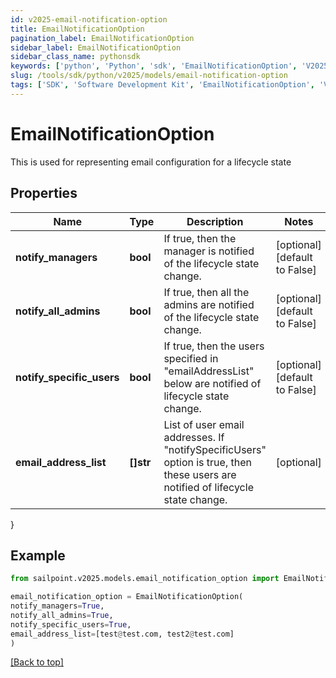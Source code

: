 ```yaml
---
id: v2025-email-notification-option
title: EmailNotificationOption
pagination_label: EmailNotificationOption
sidebar_label: EmailNotificationOption
sidebar_class_name: pythonsdk
keywords: ['python', 'Python', 'sdk', 'EmailNotificationOption', 'V2025EmailNotificationOption'] 
slug: /tools/sdk/python/v2025/models/email-notification-option
tags: ['SDK', 'Software Development Kit', 'EmailNotificationOption', 'V2025EmailNotificationOption']
---
```


# EmailNotificationOption

This is used for representing email configuration for a lifecycle state

## Properties

Name | Type | Description | Notes
------------ | ------------- | ------------- | -------------
**notify_managers** | **bool** | If true, then the manager is notified of the lifecycle state change. | [optional] [default to False]
**notify_all_admins** | **bool** | If true, then all the admins are notified of the lifecycle state change. | [optional] [default to False]
**notify_specific_users** | **bool** | If true, then the users specified in \"emailAddressList\" below are notified of lifecycle state change. | [optional] [default to False]
**email_address_list** | **[]str** | List of user email addresses. If \"notifySpecificUsers\" option is true, then these users are notified of lifecycle state change. | [optional] 
}

## Example

```python
from sailpoint.v2025.models.email_notification_option import EmailNotificationOption

email_notification_option = EmailNotificationOption(
notify_managers=True,
notify_all_admins=True,
notify_specific_users=True,
email_address_list=[test@test.com, test2@test.com]
)

```
[[Back to top]](#) 

